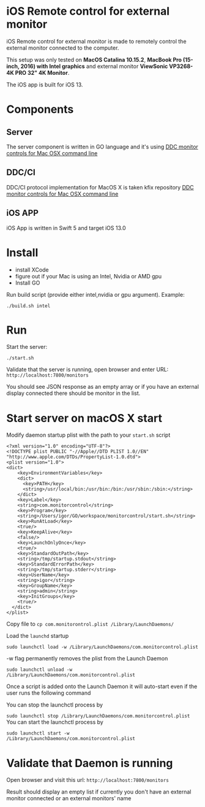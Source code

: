 # iOS Remote control for external monitor

iOS Remote control for external monitor is made to remotely control the external monitor connected to the computer. 

This setup was only tested on **MacOS Catalina 10.15.2**, **MacBook Pro (15-inch, 2016) with Intel graphics** and external monitor **ViewSonic VP3268-4K PRO 32" 4K Monitor**. 

The iOS app is built for iOS 13. 

# Components

## Server

The server component is written in GO language and it's using [DDC monitor controls for Mac OSX command line](https://github.com/kfix/ddcctl)

## DDC/CI 

DDC/CI protocol implementation for MacOS X is taken kfix repository [DDC monitor controls for Mac OSX command line](https://github.com/kfix/ddcctl)

## iOS APP

iOS App is written in Swift 5 and target iOS 13.0

# Install

- install XCode
- figure out if your Mac is using an Intel, Nvidia or AMD gpu
- Install GO

Run build script (provide either intel,nvidia or gpu argument). 
Example:

`
./build.sh intel
`

# Run

Start the server:  

`
./start.sh
`

Validate that the server is running, open browser and enter URL: `http://localhost:7800/monitors`

You should see JSON response as an empty array or if you have an external display connected there should be monitor in the list. 

# Start server on macOS X start

Modify daemon startup plist with the path to your `start.sh` script

```
<?xml version="1.0" encoding="UTF-8"?>
<!DOCTYPE plist PUBLIC "-//Apple//DTD PLIST 1.0//EN" "http://www.apple.com/DTDs/PropertyList-1.0.dtd">
<plist version="1.0">
<dict>
    <key>EnvironmentVariables</key>
    <dict>
      <key>PATH</key>
      <string>/usr/local/bin:/usr/bin:/bin:/usr/sbin:/sbin:</string>
    </dict>
    <key>Label</key>
    <string>com.monitorcontrol</string>
    <key>Program</key>
    <string>/Users/igor/GO/workspace/monitorcontrol/start.sh</string>
    <key>RunAtLoad</key>
    <true/>
    <key>KeepAlive</key>
    <false/>
    <key>LaunchOnlyOnce</key>
    <true/>
    <key>StandardOutPath</key>
    <string>/tmp/startup.stdout</string>
    <key>StandardErrorPath</key>
    <string>/tmp/startup.stderr</string>
    <key>UserName</key>
    <string>igor</string>
    <key>GroupName</key>
    <string>admin</string>
    <key>InitGroups</key>
    <true/>
  </dict>
</plist>
```

Copy file to 
`cp com.monitorontrol.plist /Library/LaunchDaemons/`

Load the `launchd` startup

`sudo launchctl load -w /Library/LaunchDaemons/com.monitorcontrol.plist`

-w flag permanently removes the plist from the Launch Daemon

`sudo launchctl unload -w /Library/LaunchDaemons/com.monitorcontrol.plist`

Once a script is added onto the Launch Daemon it will auto-start even if the user runs the following command

You can stop the launchctl process by

`sudo launchctl stop /Library/LaunchDaemons/com.monitorcontrol.plist`
You can start the launchctl process by

`sudo launchctl start -w /Library/LaunchDaemons/com.monitorcontrol.plist`

# Validate that Daemon is running

Open browser and visit this url: 
`http://localhost:7800/monitors`

Result should display an empty list if currently you don't have an external monitor connected or an external monitors' name
